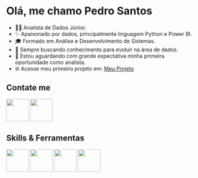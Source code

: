 <h1>Olá, me chamo Pedro Santos</h1>

- 👨‍💻 Analista de Dados Júnior.
- ✨ Apaixonado por dados, principalmente linguagem Python e Power BI.
- 🎓 Formado em Análise e Desenvolvimento de Sistemas.
- 🧠 Sempre buscando conhecimento para evoluir na área de dados.
- 🌟 Estou aguardando com grande expectativa minha primeira oportunidade como analista.
- 🌐 Acesse meu primeiro projeto em: [Meu Projeto](https://github.com/PedroHenSantos70/PedroHenSantos70/tree/master)

## Contate me
<a href="https://mail.google.com/mail/?view=cm&fs=1&to=pedro.hen07.santos@gmail.com"><img width="60px" src="https://github.com/user-attachments/assets/cc9c23a4-e22a-4cc0-a516-651d65e2da4a"/></a> 
<a href="https://www.linkedin.com/in/pedro-henrique-420734200/" ><img width="60px" src="https://github.com/user-attachments/assets/0153fda8-926c-479f-aac7-b366208bfdb9"/></a> 

## Skills & Ferramentas
<img src="https://github.com/user-attachments/assets/f6a7b884-e5be-4060-9f31-2951433d7df1" height="60px" width="60px"/>
<img src="https://github.com/user-attachments/assets/fa240842-de28-4d20-ad37-b0021fef01e4" height="60px" width="60px"/>
<img src="https://github.com/user-attachments/assets/0a49b3a0-9608-4a3e-b67f-5f03c2d3db0e" height="60px" width="60px"/>
<img src="https://github.com/user-attachments/assets/f94f8fbe-b3d9-43fc-95fe-4e577e51be63" height="60px" width="60px"/>











